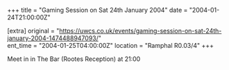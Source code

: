 +++
title = "Gaming Session on Sat 24th January 2004"
date = "2004-01-24T21:00:00Z"

[extra]
original = "https://uwcs.co.uk/events/gaming-session-on-sat-24th-january-2004-1474488947093/"    
ent_time = "2004-01-25T04:00:00Z"
location = "Ramphal R0.03/4"
+++

Meet in in The Bar (Rootes Reception) at 21:00

